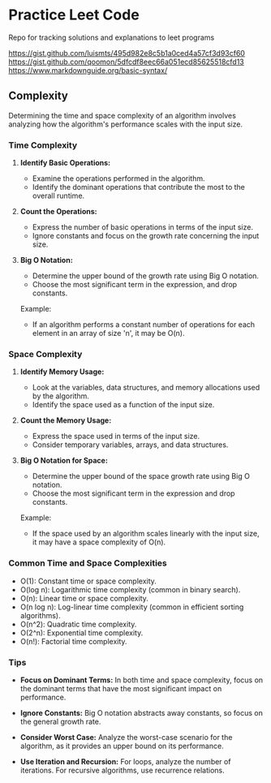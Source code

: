 # Practice Leet Code

Repo for tracking solutions and explanations to leet programs

https://gist.github.com/luismts/495d982e8c5b1a0ced4a57cf3d93cf60
https://gist.github.com/qoomon/5dfcdf8eec66a051ecd85625518cfd13
https://www.markdownguide.org/basic-syntax/

## Complexity

Determining the time and space complexity of an algorithm involves analyzing how the algorithm's performance scales with the input size.

### Time Complexity

1. **Identify Basic Operations:**
   - Examine the operations performed in the algorithm.
   - Identify the dominant operations that contribute the most to the overall runtime.

2. **Count the Operations:**
   - Express the number of basic operations in terms of the input size.
   - Ignore constants and focus on the growth rate concerning the input size.

3. **Big O Notation:**
   - Determine the upper bound of the growth rate using Big O notation.
   - Choose the most significant term in the expression, and drop constants.

   Example:
   - If an algorithm performs a constant number of operations for each element in an array of size 'n', it may be O(n).

### Space Complexity

1. **Identify Memory Usage:**
   - Look at the variables, data structures, and memory allocations used by the algorithm.
   - Identify the space used as a function of the input size.

2. **Count the Memory Usage:**
   - Express the space used in terms of the input size.
   - Consider temporary variables, arrays, and data structures.

3. **Big O Notation for Space:**
   - Determine the upper bound of the space growth rate using Big O notation.
   - Choose the most significant term in the expression and drop constants.

   Example:
   - If the space used by an algorithm scales linearly with the input size, it may have a space complexity of O(n).

### Common Time and Space Complexities

- O(1): Constant time or space complexity.
- O(log n): Logarithmic time complexity (common in binary search).
- O(n): Linear time or space complexity.
- O(n log n): Log-linear time complexity (common in efficient sorting algorithms).
- O(n^2): Quadratic time complexity.
- O(2^n): Exponential time complexity.
- O(n!): Factorial time complexity.

### Tips

- **Focus on Dominant Terms:** In both time and space complexity, focus on the dominant terms that have the most significant impact on performance.

- **Ignore Constants:** Big O notation abstracts away constants, so focus on the general growth rate.

- **Consider Worst Case:** Analyze the worst-case scenario for the algorithm, as it provides an upper bound on its performance.

- **Use Iteration and Recursion:** For loops, analyze the number of iterations. For recursive algorithms, use recurrence relations.